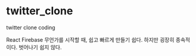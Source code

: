 # twitter_clone
twitter clone coding

React
Firebase
    무언가를 시작할 때, 쉽고 빠르게 만들기 쉽다.
    하지만 굉장히 종속적이다. 벗어나기 쉽지 않다.
